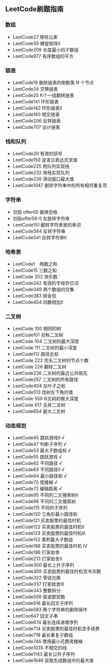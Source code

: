 ## LeetCode刷题指南

### 数组
* LeetCode27 移除元素
* LeetCode59 螺旋矩阵Ⅱ
* LeetCode209 长度最小的子数组
* LeetCode977 有序数组的平方

### 链表
* LeetCode19 删除链表的倒数第 N 个节点
* LeetCode24 交换链表
* LeetCode25 K个一组翻转链表
* LeetCode141 环形链表
* LeetCode142 环形链表Ⅱ
* LeetCode160 相交链表
* LeetCode206 反转链表
* LeetCode707 设计链表

### 栈和队列
* LeetCode20 有效的括号
* LeetCode150 逆波兰表达式求值
* LeetCode225 用队列实现栈 
* LeetCode232 用栈实现队列
* LeetCode239 滑动窗口最大值
* LeetCode1047 删除字符串中的所有相邻重复项

### 字符串
* 剑指 offer05 替换空格
* 剑指offer58-Ⅱ 左旋转字符串
* LeetCode151 翻转字符串里的单词
* LeetCode344 反转字符串
* LeetCode541 反转字符串Ⅱ

### 哈希表
* LeetCode1　两数之和
* LeetCode15 三数之和
* LeetCode 202 快乐数
* LeetCode242 有效的字母异位词
* LeetCode349 两个数组的交集
* LeetCode383 赎金信
* LeetCode454 四数相加Ⅱ

### 二叉树

* LeetCode 100 相同的树
* LeetCode101 对称二叉树
* LeetCode 104 二叉树的最大深度
* LeetCode 111 二叉树的最小深度
* LeetCode112 路径总和
* LeetCode 222 完全二叉树的节点个数
* LeetCode 226 翻转二叉树
* LeetCode236 二叉树的最近公共祖先
* LeetCode257 二叉树的所有路径
* LeetCode404 左叶子之和
* LeetCode513 找树左下角的值
* LeetCode 559 N叉树的做大深度
* LeetCode 617 合并二叉树
* LeetCode654 最大二叉树

### 动态规划
* LeetCode45 跳跃游戏Ⅱ √
* LeetCode47 判断子序列 √
* LeetCode53 最大子数组和 √
* LeetCode55 跳跃游戏 √
* LeetCode62 不同路径 √
* LeetCode63 不同路径Ⅱ √
* LeetCode64 最小路径和 √
* LeetCode70 爬楼梯 √
* LeetCode72 编辑距离 √
* LeetCode95 不同的二叉搜索树Ⅱ
* LeetCode96 不同的二叉搜索树
* LeetCode115 不同的子序列
* LeetCode120 三角形最小路径和
* LeetCode121 买卖股票的最佳时机
* LeetCode122 买卖股票的最佳时机Ⅱ
* LeetCode123 买卖股票的最佳时机Ⅲ
* LeetCode152 乘积最大子数组
* LeetCode188 买卖股票的最佳时机 Ⅳ
* LeetCode198 打家劫舍
* LeetCode213 打家劫舍Ⅱ
* LeetCode300 最长上升子序列
* LeetCode309 买卖股票的最佳时机含冷冻期
* LeetCode322 零钱兑换
* LeetCode337 打家劫舍Ⅲ
* LeetCode343 整数拆分
* LeetCode509 斐波那契数
* LeetCode516 最长回文子序列
* LeetCode583 两个字符串的删除操作
* LeetCoe647 回文子串
* LeetCode674 最长连续递增序列
* LeetCode714 买卖股票的最佳时机含手续费
* LeetCode718 最长重复子数组
* LeetCode746 使用最小花费爬楼梯
* LeetCode1035 不相交的线
* LeetCode1143 最长公共子序列
* LeetCode1646 获取生成数组中的最大值